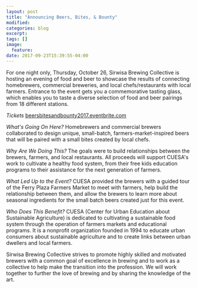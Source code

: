 ```yaml
---
layout: post
title: "Announcing Beers, Bites, & Bounty"
modified:
categories: blog
excerpt:
tags: []
image:
  feature:
date: 2017-09-23T15:39:55-04:00
---
```


For one night only, Thursday, October 26, Sirwisa Brewing Collective is hosting an evening of food and beer to showcase the results of connecting homebrewers, commercial breweries, and local chefs/restaurants with local farmers. Entrance to the event gets you a commemorative tasting glass, which enables you to taste a diverse selection of food and beer pairings from 18 different stations.

*Tickets*
[beersbitesandbounty2017.eventbrite.com](https://beersbitesandbounty2017.eventbrite.com)

*What's Going On Here?*
Homebrewers and commercial brewers collaborated to design unique, small-batch, farmers-market-inspired beers that will be paired with a small bites created by local chefs.

*Why Are We Doing This?*
The goals were to build relationships between the brewers, farmers, and local restaurants. All proceeds will support CUESA's work to cultivate a healthy food system, from their free kids education programs to their assistance for the next generation of farmers.

*What Led Up to the Event?*
CUESA provided the brewers with a guided tour of the Ferry Plaza Farmers Market to meet with farmers, help build the relationship between them, and allow the brewers to learn more about seasonal ingredients for the small batch beers created just for this event.

*Who Does This Benefit?*
CUESA (Center for Urban Education about Sustainable Agriculture) is dedicated to cultivating a sustainable food system through the operation of farmers markets and educational programs. It is a nonprofit organization founded in 1994 to educate urban consumers about sustainable agriculture and to create links between urban dwellers and local farmers.

Sirwisa Brewing Collective strives to promote highly skilled and motivated brewers with a common goal of excellence in brewing and to work as a collective to help make the transition into the profession. We will work together to further the love of brewing and by sharing the knowledge of the art.
